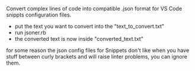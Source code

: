 Convert complex lines of code into compatible .json format for
VS Code snippts configuration files.

- put the text you want to convert into the "text_to_convert.txt"
- run jsoner.rb
- the converted text is now inside "converted_text.txt"

for some reason the json config files for Snippets don't like
when you have stuff between curly brackets and will raise linter
problems, you can ignore them.